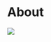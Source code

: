 # About

<a href="https://wakatime.com"><img src="https://wakatime.com/share/@018e9b5b-2ddb-4dae-9cc9-1a202715f0c8/bbf6037b-252b-4e3f-8e58-d999cda3fe04.png" /></a>
